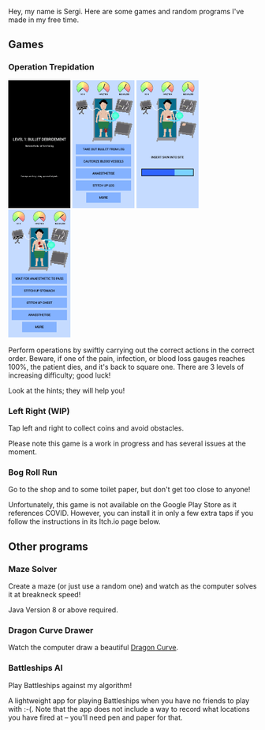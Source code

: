 Hey, my name is Sergi. Here are some games and random programs I've made in my free time.

## Games

### Operation Trepidation

<img src="https://github.com/Rolodophone/operation-trepidation/blob/master/dev/Screenshot_20200420-220349_Operation%20Trepidation.jpg" width="25%"/>
<img src="https://github.com/Rolodophone/operation-trepidation/blob/master/dev/Screenshot_20200420-220755_Operation%20Trepidation.jpg" width="25%"/>
<img src="https://github.com/Rolodophone/operation-trepidation/blob/master/dev/Screenshot_20200420-224550_Operation%20Trepidation.jpg" width="25%"/>
<img src="https://github.com/Rolodophone/operation-trepidation/blob/master/dev/Screenshot_20200420-225017_Operation%20Trepidation.jpg" width="25%"/>

Perform operations by swiftly carrying out the correct actions in the correct order. Beware, if one of the pain, infection, or blood loss gauges reaches 100%, the patient dies, and it's back to square one. There are 3 levels of increasing difficulty; good luck!

Look at the hints; they will help you!

### Left Right (WIP)

Tap left and right to collect coins and avoid obstacles.

Please note this game is a work in progress and has several issues at the moment.

### Bog Roll Run

Go to the shop and to some toilet paper, but don't get too close to anyone!

Unfortunately, this game is not available on the Google Play Store as it references COVID. However, you can install it in only a few extra taps if you follow the instructions in its Itch.io page below.

## Other programs

### Maze Solver

Create a maze (or just use a random one) and watch as the computer solves it at breakneck speed!

Java Version 8 or above required.

### Dragon Curve Drawer

Watch the computer draw a beautiful [Dragon Curve](https://en.wikipedia.org/wiki/Dragon_curve).

### Battleships AI

Play Battleships against my algorithm!

A lightweight app for playing Battleships when you have no friends to play with :-(. Note that the app does not include a way to record what locations you have fired at – you'll need pen and paper for that.
